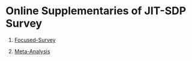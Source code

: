 # Online Supplementaries of JIT-SDP Survey 

1. [Focused-Survey](./focusedsurvey/)

2. [Meta-Analysis](./metaanalysis/)





